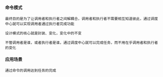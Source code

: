 #### 命令模式

    最终目的是为了让调用者和执行者之间解耦合，调用者和执行者不需要相互知道彼此，通过调度中心就可以实现调用者通过执行者完成功能

    设计模式的核心就是封装、变化，变化中的不变

    不管调用者是谁，或者执行者是谁，通过调度中心就可以完成任务，而不用在乎调用者和执行者的变化

#### 应用场景

    通过命令的调用达到任务的完成
